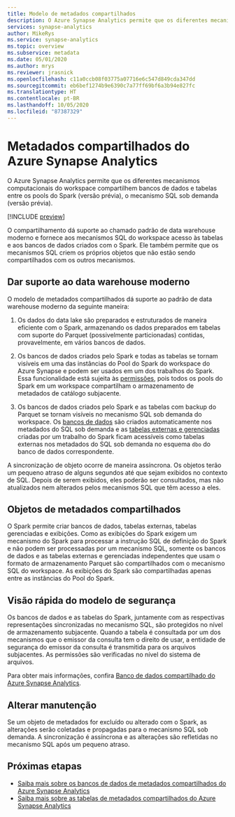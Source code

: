 ```yaml
---
title: Modelo de metadados compartilhados
description: O Azure Synapse Analytics permite que os diferentes mecanismos computacionais do workspace compartilhem bancos de dados e tabelas entre os pools do Spark (versão prévia), o mecanismo SQL sob demanda (versão prévia) e os pools de SQL.
services: synapse-analytics
author: MikeRys
ms.service: synapse-analytics
ms.topic: overview
ms.subservice: metadata
ms.date: 05/01/2020
ms.author: mrys
ms.reviewer: jrasnick
ms.openlocfilehash: c11a0ccb08f03775a07716e6c547d849cda347dd
ms.sourcegitcommit: eb6bef1274b9e6390c7a77ff69bf6a3b94e827fc
ms.translationtype: HT
ms.contentlocale: pt-BR
ms.lasthandoff: 10/05/2020
ms.locfileid: "87387329"
---
```

# <a name="azure-synapse-analytics-shared-metadata"></a>Metadados compartilhados do Azure Synapse Analytics

O Azure Synapse Analytics permite que os diferentes mecanismos computacionais do workspace compartilhem bancos de dados e tabelas entre os pools do Spark (versão prévia), o mecanismo SQL sob demanda (versão prévia).

[!INCLUDE [preview](../includes/note-preview.md)]

O compartilhamento dá suporte ao chamado padrão de data warehouse moderno e fornece aos mecanismos SQL do workspace acesso às tabelas e aos bancos de dados criados com o Spark. Ele também permite que os mecanismos SQL criem os próprios objetos que não estão sendo compartilhados com os outros mecanismos.

## <a name="support-the-modern-data-warehouse"></a>Dar suporte ao data warehouse moderno

O modelo de metadados compartilhados dá suporte ao padrão de data warehouse moderno da seguinte maneira:

1. Os dados do data lake são preparados e estruturados de maneira eficiente com o Spark, armazenando os dados preparados em tabelas com suporte do Parquet (possivelmente particionadas) contidas, provavelmente, em vários bancos de dados.

2. Os bancos de dados criados pelo Spark e todas as tabelas se tornam visíveis em uma das instâncias do Pool do Spark do workspace do Azure Synapse e podem ser usados em um dos trabalhos do Spark. Essa funcionalidade está sujeita às [permissões](#security-model-at-a-glance), pois todos os pools do Spark em um workspace compartilham o armazenamento de metadados de catálogo subjacente.

3. Os bancos de dados criados pelo Spark e as tabelas com backup do Parquet se tornam visíveis no mecanismo SQL sob demanda do workspace. Os [bancos de dados](database.md) são criados automaticamente nos metadados do SQL sob demanda e as [tabelas externas e gerenciadas](table.md) criadas por um trabalho do Spark ficam acessíveis como tabelas externas nos metadados do SQL sob demanda no esquema `dbo` do banco de dados correspondente. 

<!--[INSERT PICTURE]-->

<!--__Figure 1 -__ Supporting the Modern Data Warehouse Pattern with shared metadata-->

A sincronização de objeto ocorre de maneira assíncrona. Os objetos terão um pequeno atraso de alguns segundos até que sejam exibidos no contexto de SQL. Depois de serem exibidos, eles poderão ser consultados, mas não atualizados nem alterados pelos mecanismos SQL que têm acesso a eles.

## <a name="shared-metadata-objects"></a>Objetos de metadados compartilhados

O Spark permite criar bancos de dados, tabelas externas, tabelas gerenciadas e exibições. Como as exibições do Spark exigem um mecanismo do Spark para processar a instrução SQL de definição do Spark e não podem ser processadas por um mecanismo SQL, somente os bancos de dados e as tabelas externas e gerenciadas independentes que usam o formato de armazenamento Parquet são compartilhados com o mecanismo SQL do workspace. As exibições do Spark são compartilhadas apenas entre as instâncias do Pool do Spark.

## <a name="security-model-at-a-glance"></a>Visão rápida do modelo de segurança

Os bancos de dados e as tabelas do Spark, juntamente com as respectivas representações sincronizadas no mecanismo SQL, são protegidos no nível de armazenamento subjacente. Quando a tabela é consultada por um dos mecanismos que o emissor da consulta tem o direito de usar, a entidade de segurança do emissor da consulta é transmitida para os arquivos subjacentes. As permissões são verificadas no nível do sistema de arquivos.

Para obter mais informações, confira [Banco de dados compartilhado do Azure Synapse Analytics](database.md).

## <a name="change-maintenance"></a>Alterar manutenção

Se um objeto de metadados for excluído ou alterado com o Spark, as alterações serão coletadas e propagadas para o mecanismo SQL sob demanda. A sincronização é assíncrona e as alterações são refletidas no mecanismo SQL após um pequeno atraso.

## <a name="next-steps"></a>Próximas etapas

- [Saiba mais sobre os bancos de dados de metadados compartilhados do Azure Synapse Analytics](database.md)
- [Saiba mais sobre as tabelas de metadados compartilhados do Azure Synapse Analytics](table.md)

